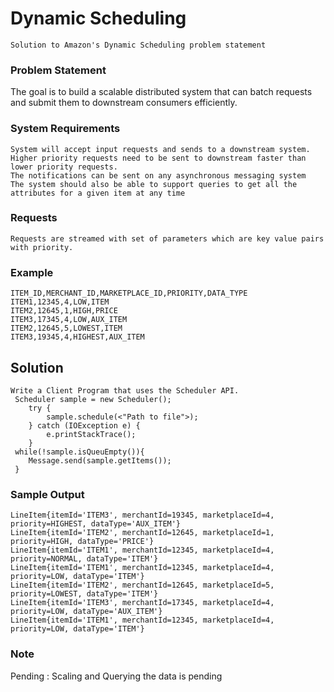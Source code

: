 # Dynamic Scheduling
    Solution to Amazon's Dynamic Scheduling problem statement

### Problem Statement
The goal is to build a scalable distributed system that can batch requests and submit them to downstream consumers efficiently.
### System Requirements
    System will accept input requests and sends to a downstream system.
    Higher priority requests need to be sent to downstream faster than lower priority requests.
    The notifications can be sent on any asynchronous messaging system
    The system should also be able to support queries to get all the attributes for a given item at any time
### Requests
    Requests are streamed with set of parameters which are key value pairs with priority.
### Example
    ITEM_ID,MERCHANT_ID,MARKETPLACE_ID,PRIORITY,DATA_TYPE
    ITEM1,12345,4,LOW,ITEM
    ITEM2,12645,1,HIGH,PRICE
    ITEM3,17345,4,LOW,AUX_ITEM
    ITEM2,12645,5,LOWEST,ITEM
    ITEM3,19345,4,HIGHEST,AUX_ITEM

## Solution
    Write a Client Program that uses the Scheduler API. 
     Scheduler sample = new Scheduler();
        try {
            sample.schedule(<"Path to file">);
        } catch (IOException e) {
            e.printStackTrace();
        }
     while(!sample.isQueuEmpty()){
        Message.send(sample.getItems());
     }
     
    
### Sample Output
    LineItem{itemId='ITEM3', merchantId=19345, marketplaceId=4, priority=HIGHEST, dataType='AUX_ITEM'}
    LineItem{itemId='ITEM2', merchantId=12645, marketplaceId=1, priority=HIGH, dataType='PRICE'}
    LineItem{itemId='ITEM1', merchantId=12345, marketplaceId=4, priority=NORMAL, dataType='ITEM'}
    LineItem{itemId='ITEM1', merchantId=12345, marketplaceId=4, priority=LOW, dataType='ITEM'}
    LineItem{itemId='ITEM2', merchantId=12645, marketplaceId=5, priority=LOWEST, dataType='ITEM'}
    LineItem{itemId='ITEM3', merchantId=17345, marketplaceId=4, priority=LOW, dataType='AUX_ITEM'}
    LineItem{itemId='ITEM1', merchantId=12345, marketplaceId=4, priority=LOW, dataType='ITEM'}
    
### Note
Pending : Scaling and Querying the data is pending